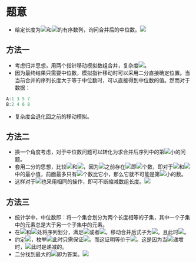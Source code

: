 # 题意

- 给定长度为![](https://cdn.nlark.com/yuque/__latex/6f8f57715090da2632453988d9a1501b.svg#card=math&code=m&id=jxSbs)和![](https://cdn.nlark.com/yuque/__latex/7b8b965ad4bca0e41ab51de7b31363a1.svg#card=math&code=n%0A&id=uFENB)的有序数列，询问合并后的中位数。![](https://cdn.nlark.com/yuque/__latex/646ef9d9dd4a925b685c526db6726161.svg#card=math&code=0%20%5Cleq%20m%2Cn%20%5Cleq1000&id=KmJoq)

## 方法一

- 考虑归并思想，用两个指针移动模拟数组合并，复杂度![](https://cdn.nlark.com/yuque/__latex/cfda60c744b8119ed03fe07e5c3722c9.svg#card=math&code=O%28m%2Bn%29&id=zk1cG)。
- 因为最终结果只需要中位数，模拟指针移动时可以采用二分直接确定位置。当当前合并的序列长度大于等于中位数时，可以直接得到中位数的值。然而对于数据：

```cpp
A:1 3 5 7
B:2 4 6 8
```

- 复杂度会退化回之前的移动模拟。

## 方法二

- 换一个角度考虑，对于中位数问题可以转化为求合并后序列中的第![](https://cdn.nlark.com/yuque/__latex/8ce4b16b22b58894aa86c421e8759df3.svg#card=math&code=k&id=Fvqcb)小的问题。
- 套用二分的思想，比较![](https://cdn.nlark.com/yuque/__latex/db660979bce4fbe4da32ecd17ef2255b.svg#card=math&code=A%5Bk%2F2-1%5D&id=ec1P8)和![](https://cdn.nlark.com/yuque/__latex/214533ec064900bedf50e773ef35a22e.svg#card=math&code=B%5Bk%2F2-1%5D&id=xi2XG)，因为![](https://cdn.nlark.com/yuque/__latex/db660979bce4fbe4da32ecd17ef2255b.svg#card=math&code=A%5Bk%2F2-1%5D&id=VnywJ)之前存在![](https://cdn.nlark.com/yuque/__latex/0e4bbf24a75f45956dd79569cfdaed92.svg#card=math&code=A%5B0..k%2F2-2%5D&id=YekVm)即![](https://cdn.nlark.com/yuque/__latex/952a3f9d2850553118e7bb1311da784f.svg#card=math&code=k%2F2-1&id=ltQDw)个数，即对于![](https://cdn.nlark.com/yuque/__latex/db660979bce4fbe4da32ecd17ef2255b.svg#card=math&code=A%5Bk%2F2-1%5D&id=lsvJI)和![](https://cdn.nlark.com/yuque/__latex/214533ec064900bedf50e773ef35a22e.svg#card=math&code=B%5Bk%2F2-1%5D&id=ztXmG)中的最小值，前面最多只有![](https://cdn.nlark.com/yuque/__latex/721e20007292e8066d890e8d365d268d.svg#card=math&code=k-2&id=BtlIP)个数比它小，那么它就不可能是第![](https://cdn.nlark.com/yuque/__latex/8ce4b16b22b58894aa86c421e8759df3.svg#card=math&code=k&id=QKe4I)小的数。
- 这样对于![](https://cdn.nlark.com/yuque/__latex/9d5ed678fe57bcca610140957afab571.svg#card=math&code=B&id=Wc95A)也采用相同的操作，即可不断缩减数组长度。![](https://cdn.nlark.com/yuque/__latex/ff08606b16753345264cea7b0b541340.svg#card=math&code=O%28%5Clog%28m%2Bn%29%29&id=ddjsu)

## 方法三

- 统计学中，中位数即：将一个集合划分为两个长度相等的子集，其中一个子集中的元素总是大于另一个子集中的元素。
- 在![](https://cdn.nlark.com/yuque/__latex/8a6b5ab46e06fa60418f7c34e624b076.svg#card=math&code=A%5Bi%5D&id=XyVVs)和![](https://cdn.nlark.com/yuque/__latex/d4f2dcfc8b7ed9feda82a157b4949554.svg#card=math&code=B%5Bj%5D&id=P1w0A)处将序列划分，满足![](https://cdn.nlark.com/yuque/__latex/1c35c006b4edc2013ca4ce4a9d5912f0.svg#card=math&code=i%2Bj%3Dm-i%2Bn-j&id=eLHKD)或者![](https://cdn.nlark.com/yuque/__latex/3ef566b40dddb11914e7d48ecab58606.svg#card=math&code=i%2Bj%3Dm-i%2Bn-j%2B1&id=Ok9QI)。移动合并后式子为![](https://cdn.nlark.com/yuque/__latex/649e6f942fe3d39203b707818b3e59d8.svg#card=math&code=i%2Bj%3D%20%5Clfloor%20%5Cfrac%7Bm%2Bn%2B1%7D%7B2%7D%20%5Crfloor&id=RsMiy)。且此时![](https://cdn.nlark.com/yuque/__latex/1c31116d5e52be104a967e845e407f8f.svg#card=math&code=max%28left%5C_part%29%20%5Cleq%20min%28right%5C_part%29&id=PNEIA)。
- 约定![](https://cdn.nlark.com/yuque/__latex/f05c1117f7cc1c070b9dc35da019fafb.svg#card=math&code=m%5Cleq%20n&id=gjEVX)，枚举![](https://cdn.nlark.com/yuque/__latex/865c0c0b4ab0e063e5caa3387c1a8741.svg#card=math&code=i&id=RCUa5)此时只需保证![](https://cdn.nlark.com/yuque/__latex/187605555a70bfb1b26e394076f119c3.svg#card=math&code=A%5Bi-1%5D%20%5Cleq%20B%5Bj%5D%20%5C%26%5C%26%20B%5Bj-1%5D%20%5Cleq%20A%5Bi%5D&id=sEhHS)。而这证明等价于![](https://cdn.nlark.com/yuque/__latex/8174160707071c0a1865270028f16bb6.svg#card=math&code=A%5Bi-1%5D%20%5Cleq%20B%5Bj%5D&id=nh8aO)。这是因为当![](https://cdn.nlark.com/yuque/__latex/865c0c0b4ab0e063e5caa3387c1a8741.svg#card=math&code=i&id=UUaWo)递增时，![](https://cdn.nlark.com/yuque/__latex/363b122c528f54df4a0446b6bab05515.svg#card=math&code=j&id=GbRBy)此时是递减的。
- 二分找到最大的![](https://cdn.nlark.com/yuque/__latex/865c0c0b4ab0e063e5caa3387c1a8741.svg#card=math&code=i&id=lHxFl)即为答案。![](https://latex.codecogs.com/svg.image?O(\log(\min(n,m))))